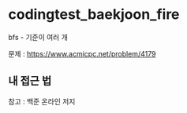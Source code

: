 # codingtest_baekjoon_fire
bfs - 기준이 여러 개 

문제 : https://www.acmicpc.net/problem/4179

## 내 접근 법

참고 : 백준 온라인 저지

